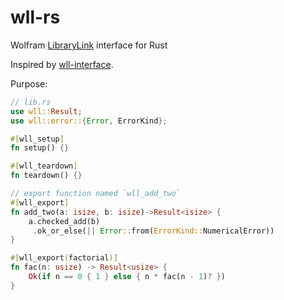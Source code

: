 # wll-rs

Wolfram [LibraryLink](http://reference.wolfram.com/language/LibraryLink/tutorial/Overview.html) interface for Rust

Inspired by [wll-interface](https://github.com/njpipeorgan/wll-interface).

Purpose:

```rust
// lib.rs
use wll::Result;
use wll::error::{Error, ErrorKind};

#[wll_setup]
fn setup() {}

#[wll_teardown]
fn teardown() {}

// export function named `wll_add_two`
#[wll_export]
fn add_two(a: isize, b: isize)->Result<isize> {
    a.checked_add(b)
     .ok_or_else(|| Error::from(ErrorKind::NumericalError))
}

#[wll_export(factorial)]
fn fac(n: usize) -> Result<usize> {
    Ok(if n == 0 { 1 } else { n * fac(n - 1)? })
}
```
